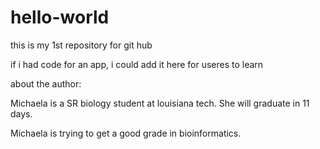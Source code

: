# hello-world
this is my 1st repository for git hub

if i had code for an app, i could add it here for useres to learn


about the author:

Michaela is a SR biology student at louisiana tech. She will graduate in 11 days. 

Michaela is trying to get a good grade in bioinformatics.
